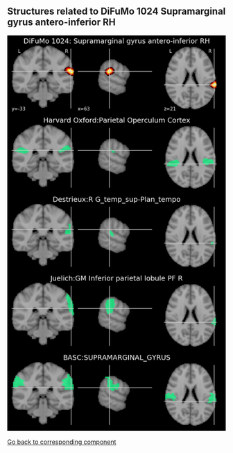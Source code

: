 


## Structures related to DiFuMo 1024 Supramarginal gyrus antero-inferior RH

![507](507.jpg "Structures related to DiFuMo 1024 Supramarginal gyrus antero-inferior RH")

[Go back to corresponding component](https://parietal-inria.github.io/DiFuMo/1024/html/507.html)